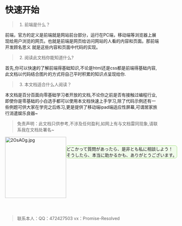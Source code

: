 # 快速开始

> 1. 前端是什么？

前端，官方的定义是前端就是网站前台部分，运行在PC端，移动端等浏览器上展现给用户浏览的网页。也就是前端是网页给访问网站的人看的内容和页面。那前端开发顾名思义
就是这些内容和页面中代码的实现。

> 2. 阅读此文档你能知道什么?

首先,你可以快速的了解前端得基础知识,不论是html还是css都是前端得基础内容,此文档以代码结合图片的方式将自己平时积累的知识点呈现给你.

> 3. 本文档适合什么人阅读？

本文档是百分百面向零基础学习者开放的文档,不论你之前是否有接触过编程行业,即使你是零基础的小白选手都可以使用本文档快速上手学习,除了代码示例还有一些例题可供大家在学完之后练习,更是提供了移动端ipad端适应性屏幕,可谓居家旅行消遣娱乐良器~

> 免责声明：此文档只供参考,不涉及任何盈利,如网上有与文档雷同现象,请联系我在文档处署名~

<img style="height:200px;" src="https://z3.ax1x.com/2021/06/16/2OsAOg.jpg" alt="2OsAOg.jpg" border="0" />

<div class="riben">どこかって質問があったら、是非とも私に相談しよう！<br>
       そうしたら、本当に助かるかも、ありがとうございます。</div>
<style>
@media screen and (max-width: 1094px) {
    .riben{
     display: inline-block;
    position: relative;
    top: -214px;
    left: 200px;border: 1px solid #9bdf70;
    background: #f0fbeb;border-radius: 7px;   
    }
}
@media screen and (max-width: 415px) {
.riben{
    display: inline-block;
    position: relative;
    top: -214px;
    width: 100px;
    left: 206px;
    border: 1px solid #9bdf70;
    background: #f0fbeb;border-radius: 7px;   
    }
}
@media screen and (max-width: 376px) {
.riben{
    display: inline-block;
    position: relative;
    width: 90px;
    top: -204px;
    left: 206px;
    border: 1px solid #9bdf70;
    background: #f0fbeb;border-radius: 7px;   
    }
}
    .riben{
     display: inline-block;
    position: relative;
    top: -172px;
    border: 1px solid #9bdf70;
    background: #f0fbeb;border-radius: 7px;   
    }
</style>

> 联系本人：QQ：472427503 vx：Promise-Resolved